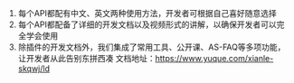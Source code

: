 1. 每个API都配有中文、英文两种使用方法，开发者可根据自己喜好随意选择
2. 每个API都配备了详细的开发文档以及视频形式的讲解，以确保开发者可以完全学会使用
3. 除插件的开发文档外，我们集成了常用工具、公开课、AS-FAQ等多项功能，让开发者从此告别东拼西凑
   文档地址：https://www.yuque.com/xianle-skqwj/ld